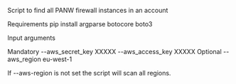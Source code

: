Script to find all PANW firewall instances in an account

Requirements
pip install argparse botocore boto3
    
    
Input arguments
    
Mandatory --aws_secret_key XXXXX --aws_access_key XXXXX
Optional --aws_region eu-west-1

If --aws-region is not set the script will scan all regions. 


